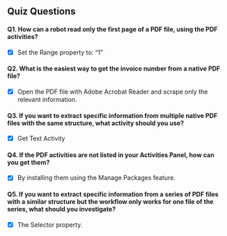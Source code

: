 ## Quiz Questions

#### Q1. How can a robot read only the first page of a PDF file, using the PDF activities?
- [x] Set the Range property to: “1”

#### Q2. What is the easiest way to get the invoice number from a native PDF file?
- [x] Open the PDF file with Adobe Acrobat Reader and scrape only the relevant information.


#### Q3. If you want to extract specific information from multiple native PDF files with the same structure, what activity should you use?
- [x] Get Text Activity


#### Q4. If the PDF activities are not listed in your Activities Panel, how can you get them?
- [x] By installing them using the Manage Packages feature.


#### Q5. If you want to extract specific information from a series of PDF files with a similar structure but the workflow only works for one file of the series, what should you investigate?
- [x] The Selector property.
